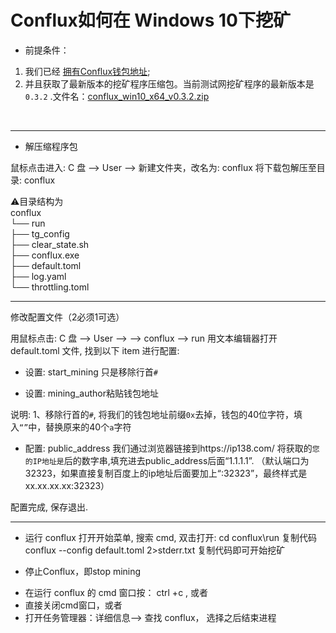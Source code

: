 Conflux如何在 Windows 10下挖矿
===

* 前提条件：<br>  
1. 我们已经 [拥有Conflux钱包地址](https://github.com/aoems/conflux-developer-site/edit/master/docs/Get_Conflux_webWallet.md); <br> 
2. 并且获取了最新版本的挖矿程序压缩包。当前测试网挖矿程序的最新版本是 `0.3.2` .文件名：[conflux_win10_x64_v0.3.2.zip](https://github.com/Conflux-Chain/conflux-rust/releases/download/v0.3.2/conflux_win10_x64_v0.3.2.zip)
<br> 

---

* 解压缩程序包


鼠标点击进入: C 盘 --> User --> <UserName>
新建文件夹，改名为: conflux
将下载包解压至目录: conflux

⚠️目录结构为<br>
conflux <br>
└── run <br>
    ├── tg_config <br>
    ├── clear_state.sh <br>
    ├── conflux.exe <br>
    ├── default.toml <br>
    ├── log.yaml   <br>
    └── throttling.toml  <br>


--------

修改配置文件（2必须1可选）

用鼠标点击: C 盘 --> User --> <UserName> --> conflux --> run
用文本编辑器打开 default.toml 文件, 找到以下 item 进行配置:

* 设置: start_mining
只是移除行首`#`

* 设置: mining_author粘贴钱包地址

说明: 1、移除行首的`#`, 将我们的钱包地址前缀`0x`去掉，钱包的40位字符，填入`“”`中，替换原来的40个`a`字符

* 配置: public_address
我们通过浏览器链接到https://ip138.com/ 将获取的`您的IP地址是`后的数字串,填充进去public_address后面“1.1.1.1”.
（默认端口为 32323，如果直接复制百度上的ip地址后面要加上“:32323”，最终样式是xx.xx.xx.xx:32323）

配置完成, 保存退出.

---

* 运行 conflux
打开开始菜单, 搜索 cmd, 双击打开:
cd conflux\run
复制代码conflux --config default.toml 2>stderr.txt
复制代码即可开始挖矿

* 停止Conflux，即stop mining
- 在运行 conflux 的 cmd 窗口按： ctrl +c , 或者
- 直接关闭cmd窗口，或者
- 打开任务管理器：详细信息--> 查找 conflux， 选择之后结束进程

